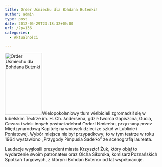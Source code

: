```yaml
---
title: Order Uśmiechu dla Bohdana Butenki!
author: admin
type: post
date: 2012-06-29T23:18:32+00:00
url: /?p=136
categories:
  - Aktualności

---
```


  <a href="http://www.ibby.pl/wp-content/uploads/2013/02/bb_ou.jpg" rel="lightbox[136]"><img class="alignleft size-medium wp-image-138" alt="Order Uśmiechu dla Bohdana Butenki" src="http://www.ibby.pl/wp-content/uploads/2013/02/bb_ou-120x200.jpg" width="120" height="200" srcset="http://www.ibby.pl/wp-content/uploads/2013/02/bb_ou-120x200.jpg 120w, http://www.ibby.pl/wp-content/uploads/2013/02/bb_ou-60x100.jpg 60w, http://www.ibby.pl/wp-content/uploads/2013/02/bb_ou-360x600.jpg 360w, http://www.ibby.pl/wp-content/uploads/2013/02/bb_ou.jpg 384w" sizes="(max-width: 120px) 100vw, 120px" /></a>Wielopokoleniowy tłum wielbicieli zgromadził się w lubelskim Teatrze im. H. Ch. Andersena, gdzie tworca Gapiszona, Gucia, Cezara i wielu innych postaci odebrał Order Uśmiechu, przyznany przez Międzynarodową Kapitułę na wniosek dzieci ze szkół w Lublinie i Poniatowej. Wybór miejsca nie był przypadkowy; to w tym teatrze w roku 1964 wystawiono &#8222;Przygody Pimpusia Sadełko&#8221; ze scenografią laureata.
<!--more-->
Laudacje wygłosili prezydent miasta Krzysztof Żuk, który objął to wydarzenie swoim patronatem oraz Olcha Sikorska, komisarz Poznańskich Spotkań Targowych, z którymi Bohdan Butenko od lat współpracuje.
 
